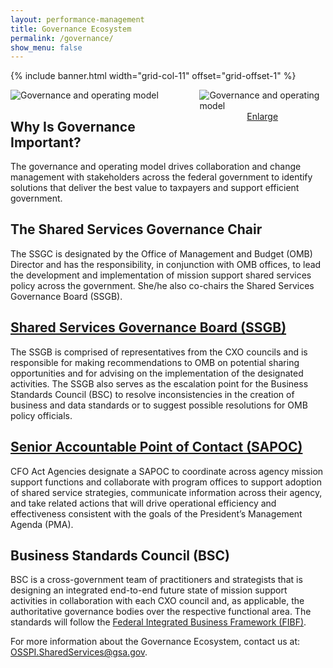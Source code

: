 ```yaml
---
layout: performance-management
title: Governance Ecosystem
permalink: /governance/
show_menu: false
---
```


<style>
  html {
    scroll-behavior: smooth;
  }
  .image-wrap {
    float: right;
    margin-left: 20px;
    max-width: 40%;
  }
  @media screen and (max-width: 768px) {
    .image-wrap {
      float: none;
      display: block;
      margin: 20px auto;
      max-width: 100%;
    }
  }
</style>

{% include banner.html width="grid-col-11" offset="grid-offset-1" %}

<div class="grid-container">
  <div class="grid-row grid-gap">
    <div class="tablet:grid-col-8 tablet:grid-offset-1">
      <section class="pm" id="overview">
        <div class="image-wrap">
          <img src="{{ site.baseurl }}/assets/images/governance/governance-diagram-1.webp" alt="Governance and operating model" style="display:block;">
          <div style="text-align:center;">
            <a href="#governance" title="Enlarge image" class="image-link usa-button usa-button--secondary margin-top-5" style="display:inline-block;">Enlarge</a>
          </div>
        </div>
        <div id="governance" class="white-popup mfp-hide">
          <img alt="Governance and operating model" src="{{ site.baseurl }}/assets/images/governance/governance-diagram-1.webp">
        </div>
        <h2 class="pm-heading margin-bottom-0">Why Is Governance Important?</h2>
        <p>
          The governance and operating model drives collaboration and change management with
          stakeholders across the federal government to identify solutions that deliver the
          best value to taxpayers and support efficient government.
        </p>
      </section>
      <section class="pm">
        <h2 class="pm-heading margin-bottom-0">The Shared Services Governance Chair</h2>
        <p>
          The SSGC is designated by the Office of Management and Budget (OMB) Director and has the
          responsibility, in conjunction with OMB offices, to lead the development and
          implementation of mission support shared services policy across the government.
          She/he also co-chairs the Shared Services Governance Board (SSGB).
        </p>
        <h2 class="pm-heading margin-top-5 margin-bottom-0">
          <a href="{{ site.baseurl }}/ssgb">Shared Services Governance Board (SSGB)</a>
        </h2>
        <p>
          The SSGB is comprised of representatives from the CXO councils and is responsible for making
          recommendations to OMB on potential sharing opportunities and for advising on the
          implementation of the designated activities. The SSGB also serves as the escalation point
          for the Business Standards Council (BSC) to resolve inconsistencies in the creation of
          business and data standards or to suggest possible resolutions for OMB policy officials.
        </p>
        <h2 class="pm-heading margin-top-5 margin-bottom-0">
          <a href="{{ site.baseurl }}/sapoc">Senior Accountable Point of Contact (SAPOC)</a>
        </h2>
        <p>
          CFO Act Agencies designate a SAPOC to coordinate across agency mission support functions
          and collaborate with program offices to support adoption of shared service strategies,
          communicate information across their agency, and take related actions that will drive
          operational efficiency and effectiveness consistent with the goals of the President’s
          Management Agenda (PMA).
        </p>
        <h2 class="pm-heading margin-top-5 margin-bottom-0">Business Standards Council (BSC)</h2>
        <p>
          BSC is a cross-government team of practitioners and strategists that is designing an
          integrated end-to-end future state of mission support activities in collaboration
          with each CXO council and, as applicable, the authoritative governance bodies over
          the respective functional area. The standards will follow the
          <a href="{{ site.baseurl }}/fibf">Federal Integrated Business Framework (FIBF)</a>.
        </p>
      </section>
      <section class="pm margin-top-4 margin-bottom-4">
        <p>
          For more information about the Governance Ecosystem, contact us at:
          <a href="mailto:OSSPI.SharedServices@gsa.gov">OSSPI.SharedServices@gsa.gov</a>.
        </p>
      </section>
    </div>
  </div>
</div>

